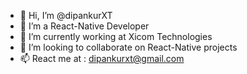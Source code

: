 - 👋 Hi, I’m @dipankurXT
- 👀 I’m a React-Native Developer
- 🌱 I’m currently working at Xicom Technologies
- 💞️ I’m looking to collaborate on React-Native projects
- 📫 React me at : dipankurxt@gmail.com

<!---
dipankurXT/dipankurXT is a ✨ special ✨ repository because its `README.md` (this file) appears on your GitHub profile.
You can click the Preview link to take a look at your changes.
--->

